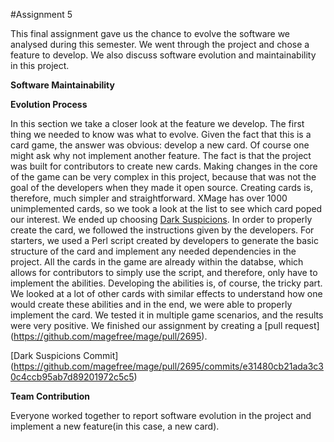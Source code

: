 #Assignment 5

This final assignment gave us the chance to evolve the software we analysed during this semester. We went through the project
and chose a feature to develop. We also discuss software evolution and maintainability in this project.

__Software Maintainability__

__Evolution Process__

In this section we take a closer look at the feature we develop. The first thing we needed to know was what to evolve. Given
the fact that this is a card game, the answer was obvious: develop a new card. Of course one might ask why not implement another feature. The fact is that the project was built for contributors to create new cards. Making changes in the core of the game can be very complex in this project, because that was not the goal of the developers when they made it open source. Creating cards is, therefore, much simpler and straightforward. XMage has over 1000 unimplemented cards, so we
took a look at the list to see which card poped our interest. We ended up choosing [Dark Suspicions](http://gatherer.wizards.com/Pages/Card/Details.aspx?multiverseid=26414).
In order to properly create the card, we followed the instructions given by the developers. For starters, we used a Perl script
created by developers to generate the basic structure of the card and implement any needed dependencies in the project. All
the cards in the game are already within the databse, which allows for contributors to simply use the script, and therefore, only
have to implement the abilities. Developing the abilities is, of course, the tricky part. We looked at a lot of other cards with
similar effects to understand how one would create these abilities and in the end, we were able to properly implement the card.
We tested it in multiple game scenarios, and the results were very positive. We finished our assignment by creating a [pull request] (https://github.com/magefree/mage/pull/2695).

[Dark Suspicions Commit] (https://github.com/magefree/mage/pull/2695/commits/e31480cb21ada3c30c4ccb95ab7d89201972c5c5)

__Team Contribution__

Everyone worked together to report software evolution in the project and implement a new feature(in this case, a new card).

